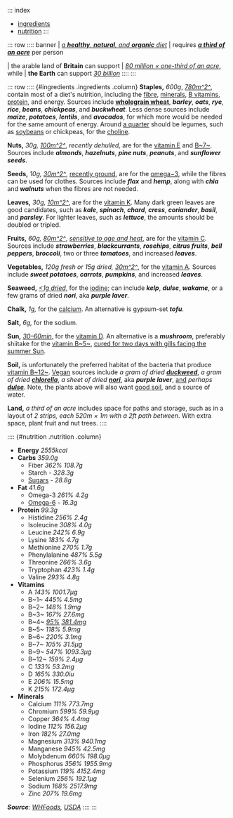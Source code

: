 ::: index
- [ingredients](#ingredients)
- [nutrition](#nutrition)
:::

::: row
:::: banner
| [*a **healthy**, **natural**, and **organic** diet*](#ingredients)
| requires [***a third of an acre***](/notes/land-requirement) per person

| the arable land of **Britain** can support
| [*80 million × one-third of an acre,*](/notes/british-land-available) while
| **the Earth** can support [*30 billion*](/notes/world-land-available)
::::
:::

::: row
:::: {#ingredients .ingredients .column}
**Staples,** *600g*, [*780m^2^*](/notes/land-for-staples), contain most of a
diet's nutrition, including the [fibre](https://web.archive.org/web/20210124021241id_/http://www.whfoods.com/genpage.php?tname=nutrient&dbid=59),
[minerals](https://web.archive.org/web/20210121094444id_/http://whfoods.com/nutrientstoc.php),
[B vitamins](https://web.archive.org/web/20210121094444id_/http://whfoods.com/nutrientstoc.php),
[protein](https://web.archive.org/web/20210304164944id_/http://www.whfoods.com/genpage.php?tname=nutrient&dbid=92),
and energy. Sources include [**wholegrain wheat**](https://web.archive.org/web/20201101053151id_/http://www.whfoods.com/genpage.php?tname=foodspice&dbid=66#healthbenefits),
***barley***, ***oats***, ***rye***, ***rice***, ***beans***, ***chickpeas***,
and ***buckwheat***. Less dense sources include ***maize***, ***potatoes***,
***lentils***, and ***avocados***, for which more would be needed for the same
amount of energy. Around [a quarter](/notes/choline) should be legumes,
such as [soybeans](https://ods.od.nih.gov/factsheets/Choline-HealthProfessional/#h3)
or chickpeas, for the [choline](https://web.archive.org/web/20210126120914id_/http://www.whfoods.com/genpage.php?tname=nutrient&dbid=50).

**Nuts,** *30g,* [*100m^2^*](/notes/land-for-nuts), *recently dehulled,* are
for the [vitamin E](https://web.archive.org/web/20210126022330id_/http://www.whfoods.com/genpage.php?tname=nutrient&dbid=111)
and [B~7~](https://web.archive.org/web/20210211012750id_/http://www.whfoods.com/genpage.php?tname=nutrient&dbid=42).
Sources include ***almonds***, ***hazelnuts***, ***pine nuts***, ***peanuts***,
and ***sunflower seeds***.

**Seeds,** *10g,* [*30m^2^*](/notes/land-for-seeds), [recently ground](/notes/seed-sensitivity),
are for the [omega−3](https://web.archive.org/web/20210125052152id_/http://www.whfoods.com/genpage.php?tname=nutrient&dbid=84),
while the fibres can be used for clothes. Sources include ***flax*** and ***hemp***,
along with ***chia*** and ***walnuts*** when the fibres are not needed.

**Leaves,** *30g,* [*10m^2^*](/notes/land-for-leaves), are for the [vitamin K](https://web.archive.org/web/20210126044628id_/http://www.whfoods.com/genpage.php?tname=nutrient&dbid=112).
Many dark green leaves are good candidates, such as ***kale***, ***spinach***,
***chard***, ***cress***, ***coriander***, ***basil***, and ***parsley***. For
lighter leaves, such as ***lettuce***, the amounts should be doubled or tripled.

**Fruits,** *60g,* [*80m^2^*](/notes/land-for-fruits),
[*sensitive to age and heat*](/notes/fruit-sensitivity),
are for the [vitamin C](https://web.archive.org/web/20210119183439id_/http://www.whfoods.com/genpage.php?tname=nutrient&dbid=109).
Sources include ***strawberries***, ***blackcurrants***, ***rosehips***,
***citrus fruits***, ***bell peppers***, ***broccoli***, two or three
***tomatoes***, and increased ***leaves***.

**Vegetables,** *120g fresh or 15g dried,* [*30m^2^*](/notes/land-for-vegetables),
for the [vitamin A](https://web.archive.org/web/20210126050657id_/http://www.whfoods.com/genpage.php?tname=nutrient&dbid=106).
Sources include ***sweet potatoes***, ***carrots***, ***pumpkins***,
and increased ***leaves***.

**Seaweed,** [*<1g dried*](https://www.sciencedirect.com/science/article/pii/S1021949814000155#tspara0010),
for the [iodine](https://web.archive.org/web/20210126022043id_/http://www.whfoods.com/genpage.php?tname=nutrient&dbid=69);
can include ***kelp***, ***dulse***, ***wakame***, or a few grams of
dried ***nori***, aka ***purple laver***.

**Chalk,** *1g,* for the [calcium](https://web.archive.org/web/20210126042937id_/http://www.whfoods.com/genpage.php?tname=nutrient&dbid=45).
An alternative is gypsum-set ***tofu***.

**Salt,** *6g,* for the sodium.

**Sun,** [*30–60min,*](https://www.healthline.com/nutrition/vitamin-d-from-sun#time-of-day)
for the [vitamin D](https://web.archive.org/web/20210126034122id_/http://www.whfoods.com/genpage.php?tname=nutrient&dbid=110).
An alternative is a ***mushroom***, preferably shiitake for the [vitamin B~5~](https://web.archive.org/web/20210211074336id_/http://www.whfoods.com/genpage.php?tname=nutrient&dbid=87),
[cured for two days with gills facing the summer Sun](http://fungi.com/blogs/articles/place-mushrooms-in-sunlight-to-get-your-vitamin-d).

**Soil,** is unfortunately the preferred habitat of the bacteria that produce
[vitamin B~12~](https://web.archive.org/web/20201220012701id_/http://www.whfoods.com/genpage.php?tname=nutrient&dbid=107).
[Vegan](/notes/animal-products) sources include
*a gram of dried [**duckweed**](/notes/duckweed)*,
*a gram of dried [**chlorella**](/notes/chlorella)*,
*a sheet of dried [**nori**](https://pubs.acs.org/doi/10.1021/jf981065c)*,
aka ***purple laver***,
[and](/notes/other-sources-of-b12)
*perhaps [**dulse**](https://veganhealth.org/vitamin-b12/vitamin-b12-plant-foods/#various)*.
Note, the plants above will also want [good soil](https://www.youtube.com/watch?v=ZgokeGNZnt8),
and a source of water.

**Land,** *a third of an acre* includes space for paths and storage, such as
in a layout of *2 strips, each 520m × 1m with a 2ft path between*. With extra
space, plant fruit and nut trees.
::::

:::: {#nutrition .nutrition .column}
- **Energy** *2555kcal*
- **Carbs** *359.0g*
	- Fiber *362%* *108.7g*
	- Starch *-* *328.3g*
	- [Sugars](https://www.youtube.com/watch?v=dBnniua6-oM) *-* *28.8g*
- **Fat** *41.6g*
	- Omega-3 *261%* *4.2g*
	- [Omega-6](https://www.youtube.com/watch?v=7kGnfXXIKZM) *-* *16.3g*
- **Protein** *99.3g*
	- Histidine *256%* *2.4g*
	- Isoleucine *308%* *4.0g*
	- Leucine *242%* *6.9g*
	- Lysine *183%* *4.7g*
	- Methionine *270%* *1.7g*
	- Phenylalanine *487%* *5.5g*
	- Threonine *266%* *3.6g*
	- Tryptophan *423%* *1.4g*
	- Valine *293%* *4.8g*
- **Vitamins**
	- A *143%* *1001.7µg*
	- B~1~ *445%* *4.5mg*
	- B~2~ *148%* *1.9mg*
	- B~3~ *167%* *27.6mg*
	- B~4~ *[95%](/notes/choline)* *[381.4mg](/notes/choline)*
	- B~5~ *118%* *5.9mg*
	- B~6~ *220%* *3.1mg*
	- B~7~ *105%* *31.5µg*
	- B~9~ *547%* *1093.3µg*
	- B~12~ *159%* *2.4µg*
	- C *133%* *53.2mg*
	- D *165%* *330.0iu*
	- E *206%* *15.5mg*
	- K *215%* *172.4µg*
- **Minerals**
	- Calcium *111%* *773.7mg*
	- Chromium *599%* *59.9µg*
	- Copper *364%* *4.4mg*
	- Iodine *112%* *156.2µg*
	- Iron *182%* *27.0mg*
	- Magnesium *313%* *940.1mg*
	- Manganese *945%* *42.5mg*
	- Molybdenum *660%* *198.0µg*
	- Phosphorus *356%* *1955.9mg*
	- Potassium *119%* *4152.4mg*
	- Selenium *256%* *192.1µg*
	- Sodium *168%* *2517.9mg*
	- Zinc *207%* *19.6mg*

***Source**: [WHFoods](https://www.goodreads.com/en/book/show/173102), [USDA](https://fdc.nal.usda.gov/)*
::::
:::
